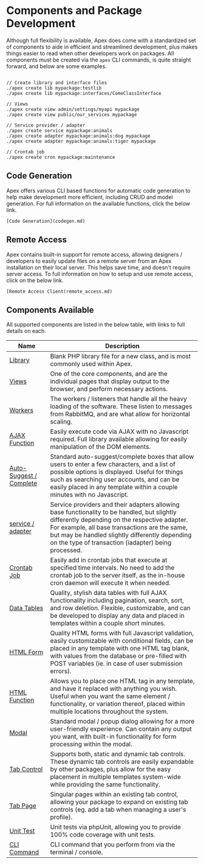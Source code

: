
# Components and Package Development

Although full flexibility is available, Apex does come with a standardized set of components to aide in efficient and streamlined development, plus 
makes things easier to read when other developers work on packages.  All components must be created via the `apex` CLI commands, is quite 
straight forward, and below are some examples.

~~~

// Create library and interface files
./apex create lib mypackage:testlib
./apex create lib mypackage:interfaces/ComeClassInterface

// Views
./apex create view admin/settings/myapi mypackage
./apex create view public/our_services mypackage

// Service provider / adapter
./apex create service mypackage:animals
./apex create adapter mypackage:animals:dog mypackage
./apex create adapter mypackage:animals:tiger mypackage

// Crontab job
./apex create cron mypackage:maintenance
~~~


## Code Generation

Apex offers various CLI based functions for automatic code generation to help make development more efficient, including CRUD and 
model generation.  For full information on the available functions, click the below link.

    [Code Generation](codegen.md)


## Remote Access

Apex contains built-in support for remote access, allowing designers / developers to easily update files on a remote server from an Apex installation on their 
local server.  This helps save time, and doesn't require server access.  To full information on how to setup and use remote access, click on the below link.

    [Remote Access Client(remote_access.md)

<a name="components_available"></a>
## Components Available

All supported components are listed in the below table, with links
to full details on each.

Name | Description 
------------- |------------- 
[Library](components/lib.md) | Blank PHP library file for a new class, and is most commonly used within Apex. 
[Views](components/view.md) | One of the core components, and are the individual pages that display output to the browser, and perform necessary actions.
[Workers](components/worker.md) | The workers / listeners that handle all the heavy loading of the software. These listen to messages from RabbitMQ, and are what allow for horizontal scaling. 
[AJAX Function](components/ajax.md) | Easily execute code via AJAX with no Javascript required.  Full library available allowing for easily manipulation of the DOM elements. 
[Auto-Suggest / Complete](components/autosuggest.md) | Standard auto-suggest/complete boxes that allow users to enter a few characters, and a list of possible options is displayed.  Useful for things such as searching user accounts, and can be easily placed in any template within a couple minutes with no Javascript.
[service / adapter](components/service.md) | Service providers and their adapters allowing base functionality to be handled, but slightly differently depending on the respective adapter.  For example, all base transactions are the same, but may be handled slightly differently depending on the type of transaction (iadapter) being processed.
[Crontab Job](components/cron.md) | Easily add in crontab jobs that execute at specified time intervals.  No need to add the crontab job to the server itself, as the in-house cron daemon will execute it when needed. 
[Data Tables](components/table.md) | Quality, stylish data tables with full AJAX functionality including pagination, search, sort, and row deletion.  Flexible, customizable, and can be developed to display any data and placed in templates within a couple short minutes. 
[HTML Form](components/form.md) | Quality HTML forms with full Javascript validation, easily customizable with conditional fields, can be placed in any template with one HTML tag blank, with values from the database or pre-filled with POST variables (ie. in case of user submission errors). 
[HTML Function](components/htmlfunc.md) | Allows you to place one HTML tag in any template, and have it replaced with anything you wish.  Useful when you want the same element / functionality, or variation thereof, placed within multiple locations throughout the system.
[Modal](components/modal.md) | Standard modal / popup dialog allowing for a more user-friendly experience. Can contain any output you want, with built-in functionality for form processing within the modal. 
[Tab Control](components/tabcontrol.md) | Supports both, static and dynamic tab controls. These dynamic tab controls are easily expandable by other packages, plus allow for the easy placement in multiple templates system-wide while providing the same functionality. 
[Tab Page](components/tabpage.md) | Singular pages within an existing tab control, allowing your package to expand on existing tab controls (eg. add a tab when managing a user's profile). 
[Unit Test](components/test.md) | Unit tests via phpUnit, allowing you to provide 100% code coverage with unit tests. 
[CLI Command](components/cli.md) | CLI command that you perform from via the terminal / console.



